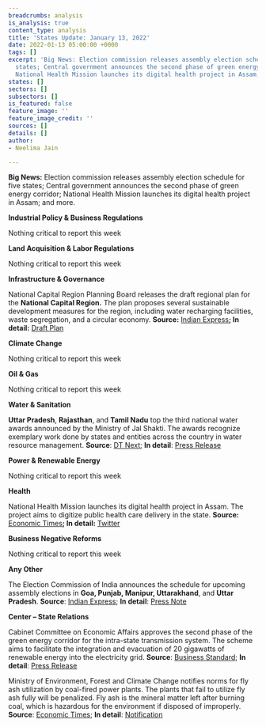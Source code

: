 ```yaml
---
breadcrumbs: analysis
is_analysis: true
content_type: analysis
title: 'States Update: January 13, 2022'
date: 2022-01-13 05:00:00 +0000
tags: []
excerpt: 'Big News: Election commission releases assembly election schedule for five
  states; Central government announces the second phase of green energy corridor;
  National Health Mission launches its digital health project in Assam; and more.'
states: []
sectors: []
subsectors: []
is_featured: false
feature_image: ''
feature_image_credit: ''
sources: []
details: []
author:
- Neelima Jain

---
```

**Big News:** Election commission releases assembly election schedule for five states; Central government announces the second phase of green energy corridor; National Health Mission launches its digital health project in Assam; and more.

**Industrial Policy & Business Regulations**

Nothing critical to report this week

**Land Acquisition & Labor Regulations**

Nothing critical to report this week

**Infrastructure & Governance**

National Capital Region Planning Board releases the draft regional plan for the **National Capital Region.** The plan proposes several sustainable development measures for the region, including water recharging facilities, waste segregation, and a circular economy. **Source:** [Indian Express](https://indianexpress.com/article/cities/delhi/delhi-draft-plan-to-reuse-water-manage-supply-7708830/)**; In detail:** [Draft Plan](http://ncrpb.nic.in/pdf_files/DraftRegionalPlan-2041_English.pdf)

**Climate Change**

Nothing critical to report this week

**Oil & Gas**

Nothing critical to report this week

**Water & Sanitation**

**Uttar Pradesh**, **Rajasthan**, and **Tamil Nadu** top the third national water awards announced by the Ministry of Jal Shakti. The awards recognize exemplary work done by states and entities across the country in water resource management. **Source**: [DT Next](https://www.dtnext.in/News/TamilNadu/2022/01/08045956/1337695/UP-tops-Tamil-Nadu-3rd-in-water-conservation.vpf); **In detail**: [Press Release](https://pib.gov.in/PressReleasePage.aspx?PRID=1788293)

**Power & Renewable Energy**

Nothing critical to report this week

**Health**

National Health Mission launches its digital health project in Assam. The project aims to digitize public health care delivery in the state. **Source:** [Economic Times](https://economictimes.indiatimes.com/news/india/national-health-mission-launches-project-niramay-in-assam/articleshow/88780886.cms)**; In detail:** [Twitter](https://twitter.com/PiramalS/status/1480809949554827264?s=20)

**Business Negative Reforms**

Nothing critical to report this week

**Any Other**

The Election Commission of India announces the schedule for upcoming assembly elections in **Goa, Punjab, Manipur, Uttarakhand**, and **Uttar Pradesh**. **Source**: [Indian Express](https://indianexpress.com/article/india/assembly-election-2022-live-updates-uttar-pradesh-punjab-goa-manipur-uttarakhand-bjp-congress-pm-security-breach-reactions-7712566/); **In detail**: [Press Note](https://eci.gov.in/files/file/13931-press-note-for-the-general-election-to-legislative-assemblies-of-goa-manipur-punjab-uttarakhand-and-uttar-pradesh-2022-reg/)

**Center – State Relations**

Cabinet Committee on Economic Affairs approves the second phase of the green energy corridor for the intra-state transmission system. The scheme aims to facilitate the integration and evacuation of 20 gigawatts of renewable energy into the electricity grid. **Source**: [Business Standard](https://www.business-standard.com/article/economy-policy/cabinet-approves-rs-12-000-cr-for-2nd-phase-of-green-energy-corridor-122010601069_1.html); **In detail**: [Press Release](https://pib.gov.in/PressReleasePage.aspx?PRID=1788011)

Ministry of Environment, Forest and Climate Change notifies norms for fly ash utilization by coal-fired power plants. The plants that fail to utilize fly ash fully will be penalized. Fly ash is the mineral matter left after burning coal, which is hazardous for the environment if disposed of improperly. **Source**: [Economic Times](https://energy.economictimes.indiatimes.com/news/coal/govt-introduces-penalty-regime-for-non-compliance-of-fly-ash-utilisation/88684106); **In detail**: [Notification](https://moef.gov.in/wp-content/uploads/2022/01/Fly-ash-notification-2021.pdf)